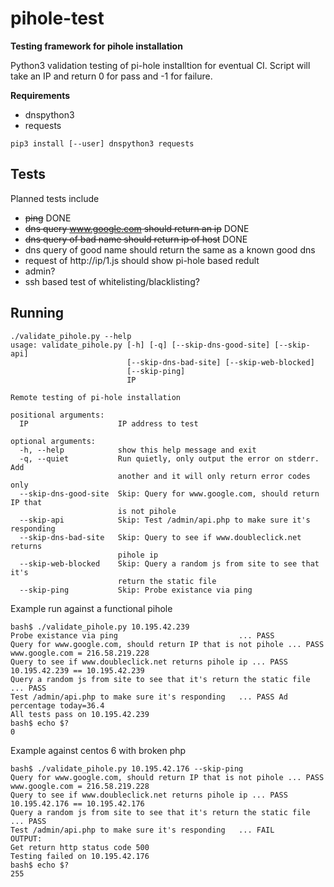 # pihole-test

**Testing framework for pihole installation**

Python3 validation testing of pi-hole installtion for
eventual CI.  Script will take an IP and return 0
for pass and -1 for failure.

**Requirements**

- dnspython3
- requests

`pip3 install [--user] dnspython3 requests`

## Tests

Planned tests include

- ~~ping~~ DONE
- ~~dns query www.google.com should return an ip~~ DONE 
- ~~dns query of bad name should return ip of host~~ DONE
- dns query of good name should return the same as
  a known good dns
- request of http://ip/1.js should show pi-hole 
  based redult
- admin?
- ssh based test of whitelisting/blacklisting?


## Running

```
./validate_pihole.py --help
usage: validate_pihole.py [-h] [-q] [--skip-dns-good-site] [--skip-api]
                          [--skip-dns-bad-site] [--skip-web-blocked]
                          [--skip-ping]
                          IP

Remote testing of pi-hole installation

positional arguments:
  IP                    IP address to test

optional arguments:
  -h, --help            show this help message and exit
  -q, --quiet           Run quietly, only output the error on stderr. Add
                        another and it will only return error codes only
  --skip-dns-good-site  Skip: Query for www.google.com, should return IP that
                        is not pihole
  --skip-api            Skip: Test /admin/api.php to make sure it's responding
  --skip-dns-bad-site   Skip: Query to see if www.doubleclick.net returns
                        pihole ip
  --skip-web-blocked    Skip: Query a random js from site to see that it's
                        return the static file
  --skip-ping           Skip: Probe existance via ping
```

Example run against a functional pihole

```
bash$ ./validate_pihole.py 10.195.42.239 
Probe existance via ping                           ... PASS 
Query for www.google.com, should return IP that is not pihole ... PASS www.google.com = 216.58.219.228
Query to see if www.doubleclick.net returns pihole ip ... PASS 10.195.42.239 == 10.195.42.239
Query a random js from site to see that it's return the static file ... PASS 
Test /admin/api.php to make sure it's responding   ... PASS Ad percentage today=36.4
All tests pass on 10.195.42.239
bash$ echo $?
0
```

Example against centos 6 with broken php

```
bash$ ./validate_pihole.py 10.195.42.176 --skip-ping
Query for www.google.com, should return IP that is not pihole ... PASS www.google.com = 216.58.219.228
Query to see if www.doubleclick.net returns pihole ip ... PASS 10.195.42.176 == 10.195.42.176
Query a random js from site to see that it's return the static file ... PASS 
Test /admin/api.php to make sure it's responding   ... FAIL
OUTPUT:
Get return http status code 500
Testing failed on 10.195.42.176
bash$ echo $?
255
```
